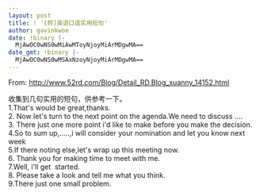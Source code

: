```yaml
---
layout: post
title: ! '[转]英语口语实用短句'
author: gavinkwoe
date: !binary |-
  MjAwOC0wNS0wMiAwMToyNjoyMiArMDgwMA==
date_gmt: !binary |-
  MjAwOC0wNS0wMSAxNzoyNjoyMiArMDgwMA==
---
```

   
From: <a title="http://www.52rd.com/Blog/Detail_RD.Blog_xuanny_14152.html" href="http://www.52rd.com/Blog/Detail_RD.Blog_xuanny_14152.html">http://www.52rd.com/Blog/Detail_RD.Blog_xuanny_14152.html</a>    
    
收集到几句实用的短句，供参考一下。    
1.That's would be great,thanks.    
2. Now let's turn to the next point on the agenda.We need to discuss ....    
3. There just one more point i'd like to make before you make the decision.    
4.So to sum up,.....,i will consider your nomination and let you know next week    
5.If there noting else,let's wrap up this meeting now.    
6. Thank you for making time to meet with me.    
7.Well, i'll get&#160; started.    
8. Please take a look and tell me what you think.    
9.There just one small problem.
